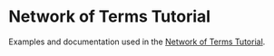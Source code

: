 # Network of Terms Tutorial
Examples and documentation used in the [Network of Terms Tutorial](https://github.com/netwerk-digitaal-erfgoed/network-of-terms-workshop/wiki).
